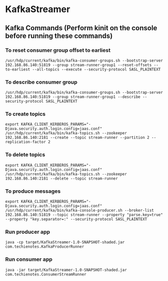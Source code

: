 # KafkaStreamer

## Kafka Commands (Perform kinit on the console before running these commands)

### To reset consumer group offset to earliest

```shell
/usr/hdp/current/kafka/bin/kafka-consumer-groups.sh --bootstrap-server 192.168.86.140:51819 --group stream-runner-group1 --reset-offsets --to-earliest --all-topics --execute --security-protocol SASL_PLAINTEXT
```

### To describe consumer group

```shell
/usr/hdp/current/kafka/bin/kafka-consumer-groups.sh --bootstrap-server 192.168.86.140:51819 --group stream-runner-group1 --describe --security-protocol SASL_PLAINTEXT
```

### To create topics

```shell
export KAFKA_CLIENT_KERBEROS_PARAMS="-Djava.security.auth.login.config=jaas.conf"
/usr/hdp/current/kafka/bin/kafka-topics.sh --zookeeper 192.168.86.140:2181 --create --topic stream-runner --partition 2 --replication-factor 2
```

### To delete topics

```shell
export KAFKA_CLIENT_KERBEROS_PARAMS="-Djava.security.auth.login.config=jaas.conf"
/usr/hdp/current/kafka/bin/kafka-topics.sh --zookeeper 192.168.86.140:2181 --delete --topic stream-runner
```

### To produce messages

```shell
export KAFKA_CLIENT_KERBEROS_PARAMS="-Djava.security.auth.login.config=jaas.conf"
/usr/hdp/current/kafka/bin/kafka-console-producer.sh --broker-list 192.168.86.140:51819 --topic stream-runner --property "parse.key=true" --property "key.separator=:" --security-protocol SASL_PLAINTEXT 
```

### Run producer app

```shell
java -cp target/KafkaStreamer-1.0-SNAPSHOT-shaded.jar com.techienotes.KafkaProducerRunner
```

### Run consumer app

```shell
java -jar target/KafkaStreamer-1.0-SNAPSHOT-shaded.jar com.techienotes.ConsumerStreamRunner
```

